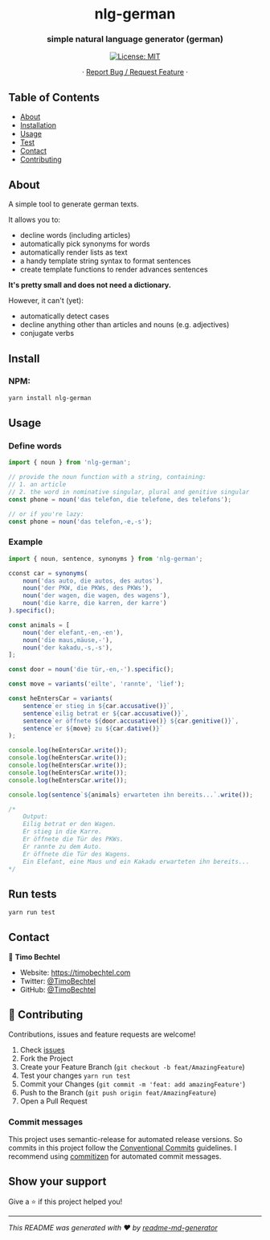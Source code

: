 <h1 align="center">nlg-german</h1>
<h3 align="center">simple natural language generator (german)</h3>
<p align="center">
  <a href="#" target="_blank">
    <img alt="License: MIT" src="https://img.shields.io/badge/License-MIT-yellow.svg" />
  </a>
</p>
<p align="center">
  ·
  <a href="https://github.com/TimoBechtel/nlg-german/issues">Report Bug / Request Feature</a>
  ·
</p>

## Table of Contents

- [About](#About)
- [Installation](#Install)
- [Usage](#Usage)
- [Test](#run-tests)
- [Contact](#contact)
- [Contributing](#Contributing)

## About

A simple tool to generate german texts.

It allows you to:

- decline words (including articles)
- automatically pick synonyms for words
- automatically render lists as text
- a handy template string syntax to format sentences
- create template functions to render advances sentences

**It's pretty small and does not need a dictionary.**

However, it can't (yet):

- automatically detect cases
- decline anything other than articles and nouns (e.g. adjectives)
- conjugate verbs

## Install

### NPM:

```sh
yarn install nlg-german
```

## Usage

### Define words

```ts
import { noun } from 'nlg-german';

// provide the noun function with a string, containing:
// 1. an article
// 2. the word in nominative singular, plural and genitive singular
const phone = noun('das telefon, die telefone, des telefons');

// or if you're lazy:
const phone = noun('das telefon,-e,-s');
```

### Example

```ts
import { noun, sentence, synonyms } from 'nlg-german';

cconst car = synonyms(
	noun('das auto, die autos, des autos'),
	noun('der PKW, die PKWs, des PKWs'),
	noun('der wagen, die wagen, des wagens'),
	noun('die karre, die karren, der karre')
).specific();

const animals = [
	noun('der elefant,-en,-en'),
	noun('die maus,mäuse,-'),
	noun('der kakadu,-s,-s'),
];

const door = noun('die tür,-en,-').specific();

const move = variants('eilte', 'rannte', 'lief');

const heEntersCar = variants(
	sentence`er stieg in ${car.accusative()}`,
	sentence`eilig betrat er ${car.accusative()}`,
	sentence`er öffnete ${door.accusative()} ${car.genitive()}`,
	sentence`er ${move} zu ${car.dative()}`
);

console.log(heEntersCar.write());
console.log(heEntersCar.write());
console.log(heEntersCar.write());
console.log(heEntersCar.write());
console.log(heEntersCar.write());

console.log(sentence`${animals} erwarteten ihn bereits...`.write());

/*
	Output:
	Eilig betrat er den Wagen.
	Er stieg in die Karre.
	Er öffnete die Tür des PKWs.
	Er rannte zu dem Auto.
	Er öffnete die Tür des Wagens.
	Ein Elefant, eine Maus und ein Kakadu erwarteten ihn bereits...
*/
```

## Run tests

```sh
yarn run test
```

## Contact

👤 **Timo Bechtel**

- Website: https://timobechtel.com
- Twitter: [@TimoBechtel](https://twitter.com/TimoBechtel)
- GitHub: [@TimoBechtel](https://github.com/TimoBechtel)

## 🤝 Contributing

Contributions, issues and feature requests are welcome!<br />

1. Check [issues](https://github.com/TimoBechtel/nlg-german/issues)
1. Fork the Project
1. Create your Feature Branch (`git checkout -b feat/AmazingFeature`)
1. Test your changes `yarn run test`
1. Commit your Changes (`git commit -m 'feat: add amazingFeature'`)
1. Push to the Branch (`git push origin feat/AmazingFeature`)
1. Open a Pull Request

### Commit messages

This project uses semantic-release for automated release versions. So commits in this project follow the [Conventional Commits](https://www.conventionalcommits.org/en/v1.0.0-beta.2/) guidelines. I recommend using [commitizen](https://github.com/commitizen/cz-cli) for automated commit messages.

## Show your support

Give a ⭐️ if this project helped you!

---

_This README was generated with ❤️ by [readme-md-generator](https://github.com/kefranabg/readme-md-generator)_
